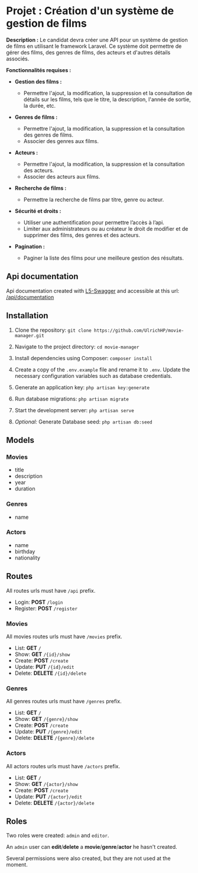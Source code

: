 # Projet : Création d'un système de gestion de films

**Description :** Le candidat devra créer une API pour un système de gestion de films en utilisant le framework Laravel. Ce système doit permettre de gérer des films, des genres de films, des acteurs et d'autres détails associés.

**Fonctionnalités requises :**

- **Gestion des films :**
  - Permettre l'ajout, la modification, la suppression et la consultation de détails sur les films, tels que le titre, la description, l'année de sortie, la durée, etc.

- **Genres de films :**
  - Permettre l'ajout, la modification, la suppression et la consultation des genres de films.
  - Associer des genres aux films.

- **Acteurs :**
  - Permettre l'ajout, la modification, la suppression et la consultation des acteurs.
  - Associer des acteurs aux films.

- **Recherche de films :**
  - Permettre la recherche de films par titre, genre ou acteur.

- **Sécurité et droits :**
  - Utiliser une authentification pour permettre l’accès à l’api.
  - Limiter aux administrateurs ou au créateur le droit de modifier et de supprimer des films, des genres et des acteurs.

- **Pagination :**
  - Paginer la liste des films pour une meilleure gestion des résultats.

## Api documentation

Api documentation created with [L5-Swagger](https://github.com/DarkaOnLine/L5-Swagger) and accessible at this url: [/api/documentation](http://localhost:8000/api/documentation)

## Installation

1. Clone the repository: `git clone https://github.com/UlrichHP/movie-manager.git`

2. Navigate to the project directory: `cd movie-manager`

3. Install dependencies using Composer: `composer install`

4. Create a copy of the `.env.example` file and rename it to `.env`. Update the necessary configuration variables such as database credentials.

5. Generate an application key: `php artisan key:generate`

6. Run database migrations: `php artisan migrate`

7. Start the development server: `php artisan serve`

8. _Optional:_ Generate Database seed: `php artisan db:seed`

## Models

### Movies

- title
- description
- year
- duration

### Genres
- name

### Actors

- name
- birthday
- nationality

## Routes

All routes urls must have `/api` prefix.

- Login: **POST** `/login`
- Register: **POST** `/register`

### Movies

All movies routes urls must have `/movies` prefix.

- List: **GET** `/`
- Show: **GET** `/{id}/show`
- Create: **POST** `/create`
- Update: **PUT** `/{id}/edit`
- Delete: **DELETE** `/{id}/delete`

### Genres

All genres routes urls must have `/genres` prefix.

- List: **GET** `/`
- Show: **GET** `/{genre}/show`
- Create: **POST** `/create`
- Update: **PUT** `/{genre}/edit`
- Delete: **DELETE** `/{genre}/delete`

### Actors

All actors routes urls must have `/actors` prefix.

- List: **GET** `/`
- Show: **GET** `/{actor}/show`
- Create: **POST** `/create`
- Update: **PUT** `/{actor}/edit`
- Delete: **DELETE** `/{actor}/delete`

## Roles

Two roles were created: `admin` and `editor`.

An `admin` user can **edit**/**delete** a **movie**/**genre**/**actor** he hasn't created.

Several permissions were also created, but they are not used at the moment.

